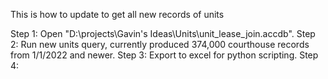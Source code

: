 This is how to update to get all new records of units

Step 1: Open "D:\projects\Gavin's Ideas\Units\unit_lease_join.accdb".
Step 2: Run new units query, currently produced 374,000 courthouse records from 1/1/2022 and newer.
Step 3: Export to excel for python scripting.
Step 4: